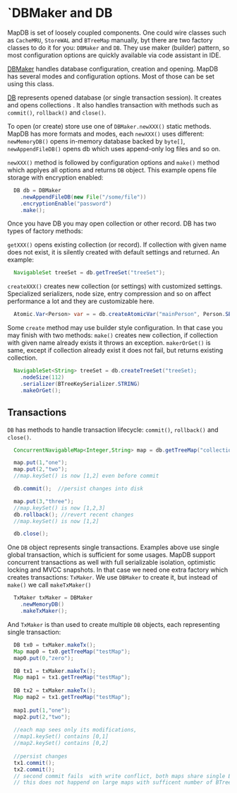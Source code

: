 `DBMaker and DB
==============

MapDB is set of loosely coupled components. One could wire classes such as `CacheMRU`, `StoreWAL` and `BTreeMap` manually, 
byt there are two factory classes to do it for you: `DBMaker` and `DB`. 
They use maker (builder) pattern, so most configuration options are quickly available via code assistant in IDE. 

[DBMaker](apidocs/org/mapdb/DBMaker.html) handles database configuration, creation and opening.
MapDB has several modes and configuration options. Most of those can be set using this class.

[DB](apidocs/org/mapdb/DB.html) represents opened database (or single transaction session). 
It creates and opens collections . It also handles transaction with methods such as `commit()`,
`rollback()` and `close()`.

To open (or create) store use one of `DBMaker.newXXX()` static methods. MapDB has more formats and modes, 
each `newXXX()` uses different: `newMemoryDB()` opens in-memory database backed by `byte[]`, 
`newAppendFileDB()` opens db which uses append-only log files and so on. 

`newXXX()` method is followed by configuration options and `make()` method which applyes all options and returns `DB` object.
This example opens file storage with encryption enabled:

```java
  DB db = DBMaker
    .newAppendFileDB(new File("/some/file"))
    .encryptionEnable("password")
    .make();
```

Once you have DB you may open collection or other record. DB has two types of factory methods: 

`getXXX()` opens existing collection (or record). If collection with given name does not exist, 
it is silently created with default settings and returned. An example:

```java
  NavigableSet treeSet = db.getTreeSet("treeSet");
```  

`createXXX()` creates new collection (or settings) with customized settings. Specialized serializers, 
node size, entry compression and so on affect performance a lot and they are customizable here.

```java
  Atomic.Var<Person> var = = db.createAtomicVar("mainPerson", Person.SERIALIZER);
```

Some  `create` method may use builder style configuration. In that case you may finish with two methods:
`make()` creates new collection, if collection with given name already exists it throws an exception. 
`makerOrGet()` is same, except if collection already exist it does not fail, but returns existing collection. 

```java
  NavigableSet<String> treeSet = db.createTreeSet("treeSet);
    .nodeSize(112)
    .serializer(BTreeKeySerializer.STRING) 
    .makeOrGet();
```


Transactions
---------------

`DB` has methods to handle transaction lifecycle: `commit()`, `rollback()` and `close()`.

```java
  ConcurrentNavigableMap<Integer,String> map = db.getTreeMap("collectionName");

  map.put(1,"one");
  map.put(2,"two");
  //map.keySet() is now [1,2] even before commit

  db.commit();  //persist changes into disk

  map.put(3,"three");
  //map.keySet() is now [1,2,3]
  db.rollback(); //revert recent changes
  //map.keySet() is now [1,2]

  db.close();
```

One `DB` object represents single transactions. Examples above use single global transaction, which is sufficient for some usages.
MapDB support concurrent transactions as well with full serializable isolation, optimistic locking and MVCC snapshots. 
In that case we need one extra factory which creates transactions: `TxMaker`. 
We use `DBMaker` to create it, but instead of `make()` we call `makeTxMaker()`

```java
  TxMaker txMaker = DBMaker
    .newMemoryDB()
    .makeTxMaker();
```

And `TxMaker` is than used to create multiple `DB` objects, each representing single transaction:

```java
  DB tx0 = txMaker.makeTx();
  Map map0 = tx0.getTreeMap("testMap");
  map0.put(0,"zero");

  DB tx1 = txMaker.makeTx();
  Map map1 = tx1.getTreeMap("testMap");
  
  DB tx2 = txMaker.makeTx();
  Map map2 = tx1.getTreeMap("testMap");
    
  map1.put(1,"one");
  map2.put(2,"two");
  
  //each map sees only its modifications,
  //map1.keySet() contains [0,1]
  //map2.keySet() contains [0,2]
  
  //persist changes
  tx1.commit();
  tx2.commit();  
  // second commit fails  with write conflict, both maps share single BTree node, 
  // this does not happend on large maps with sufficent number of BTree nodes. 